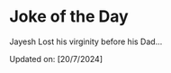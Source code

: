 # Joke of the Day

<!-- #joke -->
Jayesh Lost his virginity before his Dad...

Updated on: [20/7/2024]
<!-- #jokeEnd -->